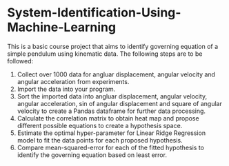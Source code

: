 # System-Identification-Using-Machine-Learning
This is a basic course project that  aims to identify governing equation of a simple pendulum using kinematic data.
The following steps are to be followed:
1. Collect over 1000 data for angluar displacement, angular velocity and angular acceleration from experiments.
2. Import the data into your program.
3. Sort the imported data into angluar displacement, angular velocity, angular acceleration, sin of angular displacement and square of angular velocity to create a Pandas dataframe for further data processing.
4. Calculate the correlation matrix to obtain heat map and propose different possible equations to create a hypothesis space.
5. Estimate the optimal hyper-parameter for Linear Ridge Regression model to fit the data points for each proposed hypothesis.
6. Compare mean-squared-error for each of the fitted hypothesis to identify the governing equation based on least error.
